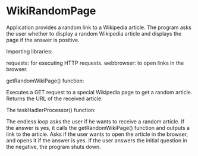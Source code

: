 # WikiRandomPage
Application provides a random link to a Wikipedia article. The program asks the user whether to display a random Wikipedia article and displays the page if the answer is positive.

Importing libraries:

requests: for executing HTTP requests.
webbrowser: to open links in the browser.

getRandomWikiPage() function:

Executes a GET request to a special Wikipedia page to get a random article.
Returns the URL of the received article.

The taskHadlerProcessor() function:

The endless loop asks the user if he wants to receive a random article.
If the answer is yes, it calls the getRandomWikiPage() function and outputs a link to the article.
Asks if the user wants to open the article in the browser, and opens it if the answer is yes.
If the user answers the initial question in the negative, the program shuts down.
